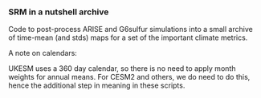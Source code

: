 ### SRM in a nutshell archive

Code to post-process ARISE and G6sulfur simulations into a small archive of time-mean (and stds) maps for a set of the important climate metrics.




A note on calendars: 

UKESM uses a 360 day calendar, so there is no need to apply month weights for annual means. For CESM2 and others, we do need to do this, hence the additional step in meaning in these scripts. 

